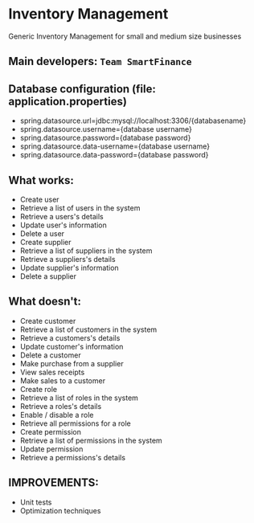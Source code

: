 # Inventory Management
Generic Inventory Management for small and medium size businesses

## Main developers: **`Team SmartFinance`**

## Database configuration (file: application.properties)
* spring.datasource.url=jdbc:mysql://localhost:3306/{databasename}
* spring.datasource.username={database username}
* spring.datasource.password={database password}
* spring.datasource.data-username={database username}
* spring.datasource.data-password={database password}

## What works:

* Create user
* Retrieve a list of users in the system
* Retrieve a users's details
* Update user's information
* Delete a user
* Create supplier
* Retrieve a list of suppliers in the system
* Retrieve a suppliers's details
* Update supplier's information
* Delete a supplier

## What doesn't:

* Create customer
* Retrieve a list of customers in the system
* Retrieve a customers's details
* Update customer's information
* Delete a customer
* Make purchase from a supplier
* View sales receipts
* Make sales to a customer
* Create role
* Retrieve a list of roles in the system
* Retrieve a roles's details
* Enable / disable a role
* Retrieve all permissions for a role
* Create permission
* Retrieve a list of permissions in the system
* Update permission
* Retrieve a permissions's details

## IMPROVEMENTS:

* Unit tests
* Optimization techniques
